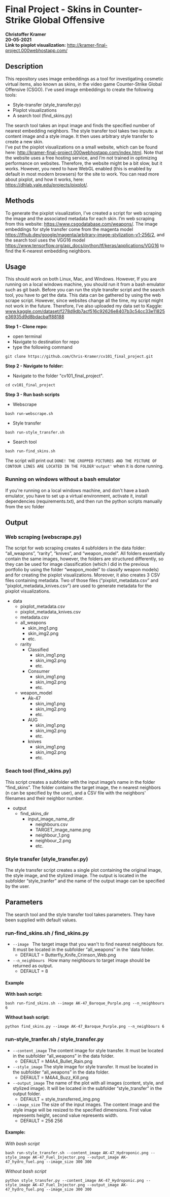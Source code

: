 # Final Project - Skins in Counter-Strike Global Offensive
**Christoffer Kramer**  
**20-05-2021**  
**Link to pixplot visualization:** http://kramer-final-project.000webhostapp.com/  

## Description
This repository uses image embeddings as a tool for investigating cosmetic virtual items, also known as skins, in the video game Counter-Strike Global Offensive (CSGO). I’ve used image embeddings to create the following tools:
- Style-transfer (style_transfer.py)
- Pixplot visualizations 
- A search tool (find_skins.py)  

The search tool takes an input image and finds the specified number of nearest embedding neighbors. The style transfer tool takes two inputs: a content image and a style image. It then uses arbitrary style transfer to create a new skin.  
I’ve put the pixplot visualizations on a small website, which can be found here: http://kramer-final-project.000webhostapp.com/index.html. Note that the website uses a free hosting service, and I’m not trained in optimizing performance on websites. Therefore, the website might be a bit slow, but it works. However, you need to have WebGL enabled (this is enabled by default in most modern browsers) for the site to work.
You can read more about pixplot, and how it works, here: https://dhlab.yale.edu/projects/pixplot/. 


## Methods
To generate the pixplot visualization, I’ve created a script for web scraping the image and the associated metadata for each skin. I’m web scraping from this website: https://www.csgodatabase.com/weapons/. The image embeddings for style transfer come from the magenta model https://tfhub.dev/google/magenta/arbitrary-image-stylization-v1-256/2, and the search tool uses the VGG16 model https://www.tensorflow.org/api_docs/python/tf/keras/applications/VGG16 to find the K-nearest embedding neighbors.  

## Usage  
This should work on both Linux, Mac, and Windows. However, If you are running on a local windows machine, you should run it from a bash emulator such as git bash. 
Before you can run the style transfer script and the search tool, you have to get the data. This data can be gathered by using the web scrape script.
However, since websites change all the time, my script might not work in the future. Therefore, I’ve also uploaded my data set to Kaggle:
www.kaggle.com/dataset/f278d9db7acf516c92626e8407b3c54cc33e11825e36935d9d8bdacbaff88188  
 
**Step 1 - Clone repo:**
- open terminal
- Navigate to destination for repo
- type the following command
 ```console
git clone https://github.com/Chris-Kramer/cv101_final_project.git  
 ```
**Step 2 - Navigate to folder:**
- Navigate to the folder "cv101_final_project".
```console
cd cv101_final_project
```  
**Step 3 - Run bash scripts**  
- Webscrape  
```console
bash run-webscrape.sh
```  
- Style transfer  
```console
bash run-style_transfer.sh
```  
- Search tool  
```console
bash run-find_skins.sh
```  
The script will print out `DONE! THE CROPPED PICTURES AND THE PICTURE OF CONTOUR LINES ARE LOCATED IN THE FOLDER'output'` when it is done running. 

### Running on windows without a bash emulator
If you're running on a local windows machine, and don't have a bash emulator, you have to set up a virtual environment, activate it, install dependencies (requirements.txt), and then run the python scripts manually from the src folder  

## Output
### Web scraping (webscrape.py)
The script for web scraping creates 4 subfolders in the data folder: “all_weapons”, “rarity”, “knives”, and “weapon_model”. All folders essentially contain the same images, however, the folders are structured differently, so they can be used for image classification (which I did in the previous portfolio by using the folder “weapon_model” to classify weapon models) and for creating the pixplot visualizations. Moreover, it also creates 3 CSV files containing metadata. Two of those files (“pixplot_metadata.csv” and “pixplot_metadata_knives.csv”) are used to generate metadata for the pixplot visualizations.  
- data  
    - pixplot_metadata.csv
    - pixplot_metadata_knives.csv
    - metadata.csv
    - all_weapons
        - skin_img1.png
        - skin_img2.png
        - etc.
    - rarity
        - Classified
            - skin_img1.png
            - skin_img2.png
            - etc.
        - Consumer
            - skin_img1.png
            - skin_img2.png
            - etc.
    - weapon_model
        - Ak-47
            - skin_img1.png
            - skin_img2.png
            - etc.
        - AUG
            - skin_img1.png
            - skin_img2.png
            - etc.
        - knives
            - skin_img1.png
            - skin_img2.png
            - etc.

### Seach tool (find_skins.py)
This script creates a subfolder with the input image’s name in the folder “find_skins”. The folder contains the target image, the n nearest neighbors (n can be specified by the user), and a CSV file with the neighbors' filenames and their neighbor number.
- output
    - find_skins_dir
        - input_image_name_dir
            - neighbours.csv
            - TARGET_image_name.png
            - neighbour_1.png
            - neighbour_2.png
            - etc.

### Style transfer (style_transfer.py)
The style transfer script creates a single plot containing the original image, the style image, and the stylized image. The output is located in the subfolder “style_tranfer” and the name of the output image can be specified by the user.  

## Parameters
The search tool and the style transfer tool takes parameters. They have been supplied with default values.  
### run-find_skins.sh / find_skins.py
- `--image ` The target image that you wan't to find nearest neighbours for. It must be located in the subfolder “all_weapons” in the 'data folder.  
    - DEFAULT = Butterfly_Knife_Crimson_Web.png  
- `--n_neighbours ` How many neighbours to target image should be returned as output.  
    - DEFAULT = 8  
#### Example  
**With bash script:**  
```console
bash run-find_skins.sh --image AK-47_Baroque_Purple.png --n_neighbours 6
```  
**Without bash script:**  
```console
python find_skins.py --image AK-47_Baroque_Purple.png --n_neighbours 6
```
### run-style_tranfer.sh / style_transfer.py 
- `--content_image` The content image for style transfer. It must be located in the subfolder “all_weapons” in the data folder.  
    - DEFAULT = M4A4_Bullet_Rain.png
- `--style_image` The style image for style transfer. It must be located in the subfolder “all_weapons” in the data folder. 
    - DEFAULT = M4A4_Buzz_Kill.png 
- `--output_image` The name of the plot with all images (content, style, and stylized image). It will be located in the subfolder “style_transfer” in the output folder.  
    - DEFAULT = style_transferred_img.png  
- `--image_size` The size of the input images. The content image and the style image will be resized to the specified dimensions. First value represents height, second value represents width.  
    - DEFAULT = 256 256  
   
#### Example:  
_With bash script_
```console
bash run-style_transfer.sh --content_image AK-47_Hydroponic.png --style_image AK-47_Fuel_Injector.png --output_image AK-47_hydro_fuel.png --image_size 300 300
```  
_Without bash script_
```console
python style_transfer.py --content_image AK-47_Hydroponic.png --style_image AK-47_Fuel_Injector.png --output_image AK-47_hydro_fuel.png --image_size 300 300
```  
